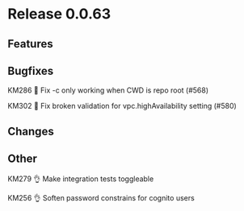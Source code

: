 # Release 0.0.63

## Features

## Bugfixes

KM286 🐛 Fix -c only working when CWD is repo root (#568)

KM302 🐛 Fix broken validation for vpc.highAvailability setting (#580)

## Changes

## Other

KM279 👌 Make integration tests toggleable

KM256 👌 Soften password constrains for cognito users
